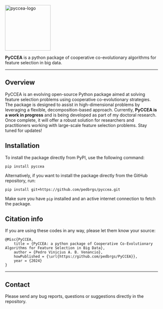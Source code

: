 <img src="https://github.com/pedbrgs/PyCCEA/blob/main/docs/figures/logo.png" alt="pyccea-logo" width="150" height="auto">

**PyCCEA** is a python package of cooperative co-evolutionary algorithms for feature selection in big data.

***

## Overview

PyCCEA is an evolving open-source Python package aimed at solving feature selection problems using cooperative co-evolutionary strategies. The package is designed to assist in high-dimensional problems by leveraging a flexible, decomposition-based approach. Currently, **PyCCEA is a work in progress** and is being developed as part of my doctoral research. Once complete, it will offer a robust solution for researchers and practitioners working with large-scale feature selection problems. Stay tuned for updates!

## Installation

To install the package directly from PyPI, use the following command:

```
pip install pyccea
```

Alternatively, if you want to install the package directly from the GitHub repository, run:


```
pip install git+https://github.com/pedbrgs/pyccea.git
```

Make sure you have `pip` installed and an active internet connection to fetch the package.

## Citation info

If you are using these codes in any way, please let them know your source:

```
@Misc{PyCCEA,
    title = {PyCCEA: a python package of Cooperative Co-Evolutionary Algorithms for Feature Selection in Big Data},
    author = {Pedro Vinicius A. B. Venancio},
    howPublished = {\url{https://github.com/pedbrgs/PyCCEA}},
    year = {2024}
}
```

***

## Contact
Please send any bug reports, questions or suggestions directly in the repository.
